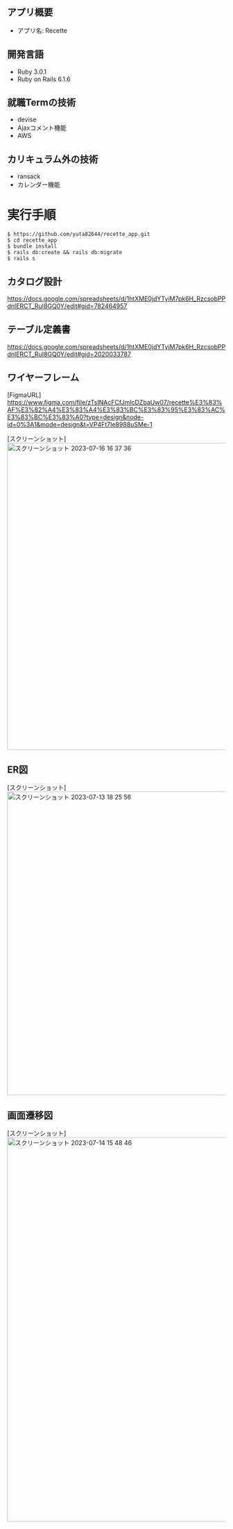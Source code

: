 
## アプリ概要
- アプリ名: Recette

## 開発言語
- Ruby 3.0.1
- Ruby on Rails 6.1.6

## 就職Termの技術
- devise
- Ajaxコメント機能
- AWS

## カリキュラム外の技術
- ransack
- カレンダー機能

# 実行手順

```
$ https://github.com/yuta82644/recette_app.git
$ cd recette_app
$ bundle install
$ rails db:create && rails db:migrate
$ rails s

```

## カタログ設計

https://docs.google.com/spreadsheets/d/1htXME0jdYTyiM7pk6H_RzcsobPPdnlERCT_RuI8GQ0Y/edit#gid=782464957
## テーブル定義書

https://docs.google.com/spreadsheets/d/1htXME0jdYTyiM7pk6H_RzcsobPPdnlERCT_RuI8GQ0Y/edit#gid=2020033787

## ワイヤーフレーム

[FigmaURL]
https://www.figma.com/file/zTsINAcFCfJmIcDZbaUw07/recette%E3%83%AF%E3%82%A4%E3%83%A4%E3%83%BC%E3%83%95%E3%83%AC%E3%83%BC%E3%83%A0?type=design&node-id=0%3A1&mode=design&t=VP4Ft7Ie8988uSMe-1

[スクリーンショット]
<img width="708" alt="スクリーンショット 2023-07-16 16 37 36" src="https://github.com/yuta82644/recette_app/assets/130124114/b99f4644-31f9-416c-adc5-e484440143fb">

## ER図
[スクリーンショット]
<img width="700" alt="スクリーンショット 2023-07-13 18 25 56" src="https://github.com/yuta82644/recette_app/assets/130124114/43d923aa-2987-49d1-8b34-1219ba80a509">

## 画面遷移図

[スクリーンショット]
<img width="886" alt="スクリーンショット 2023-07-14 15 48 46" src="https://github.com/yuta82644/recette_app/assets/130124114/d1a42cc4-2a6e-43e8-943a-fb7e9470e6ad">
